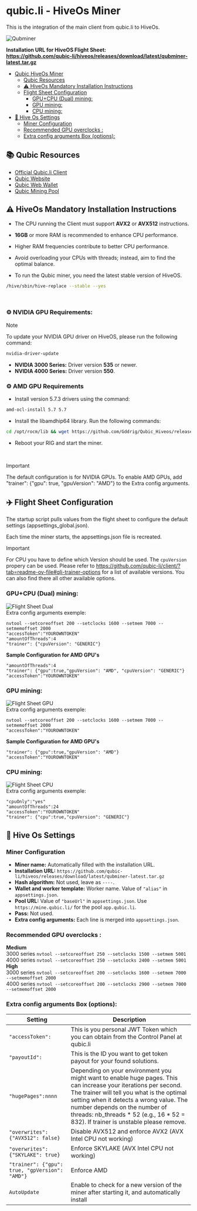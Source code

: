 # qubic.li - HiveOs Miner
This is the integration of the main client from qubic.li to HiveOs.

![Qubminer](/img/Header.png)

**Installation URL for HiveOS Flight Sheet:**
<br>
**https://github.com/qubic-li/hiveos/releases/download/latest/qubminer-latest.tar.gz**

- [Qubic HiveOs Miner](#qubic-hiveos-miner)
  - [Qubic Resources](#qubic-resources)
  - [:warning: HiveOs Mandatory Installation Instructions](#warning-hiveos-mandatory-installation-instructions)
  - [Flight Sheet Configuration](#flight-sheet-configuration)
    - [GPU+CPU (Dual) mining:](#gpucpu-dual-mining)
    - [GPU mining:](#gpu-mining)
    - [CPU mining:](#cpu-mining)
- [:wrench: Hive Os Settings](#wrench-hive-os-settings)
    - [Miner Configuration](#miner-configuration)
    - [Recommended GPU overclocks :](#recommended-gpu-overclocks-)
    - [Extra config arguments Box (options):](#extra-config-arguments-box-options)



## 📚 Qubic Resources

- [Official Qubic.li Client](https://github.com/qubic-li/client?tab=readme-ov-file#download)
- [Qubic Website](https://web.qubic.li/)
- [Qubic Web Wallet](https://wallet.qubic.org/)
- [Qubic Mining Pool](https://app.qubic.li/public/)

## :warning: HiveOs Mandatory Installation Instructions
- The CPU running the Client must support **AVX2** or **AVX512** instructions.
- **16GB** or more RAM is recommended to enhance CPU performance.
- Higher RAM frequencies contribute to better CPU performance.
- Avoid overloading your CPUs with threads; instead, aim to find the optimal balance.

- To run the Qubic miner, you need the latest stable version of HiveOS.
```sh
/hive/sbin/hive-replace --stable --yes
```

<br/>

### **⚙️ NVIDIA GPU Requirements:**
> [!NOTE]
> To update your NVIDIA GPU driver on HiveOS, please run the following command:
```sh
nvidia-driver-update
```
- **NVIDIA 3000 Series:** Driver version **535** or newer.
- **NVIDIA 4000 Series:** Driver version **550**.


### **⚙️ AMD GPU Requirements**
- Install version 5.7.3 drivers using the command:
```sh
amd-ocl-install 5.7 5.7
```
- Install the libamdhip64 library. 
Run the following commands:
```sh
cd /opt/rocm/lib && wget https://github.com/Gddrig/Qubic_Hiveos/releases/download/0.4.1/libamdhip64.so.zip && unzip libamdhip64.so.zip && chmod +rwx /opt/rocm/lib/* && rm libamdhip64.so.zip && cd / && ldconfig
```
- Reboot your RIG and start the miner.

<br>

> [!IMPORTANT]
> The default configuration is for NVIDIA GPUs. To enable AMD GPUs, add "trainer": {"gpu": true, "gpuVersion": "AMD"} to the Extra config arguments.


## ✈️ Flight Sheet Configuration
The startup script pulls values from the flight sheet to configure the default settings (appsettings_global.json). 

Each time the miner starts, the appsettings.json file is recreated.


> [!IMPORTANT]
> For CPU you have to define which Version should be used. The `cpuVersion` propery can be used. Please refer to https://github.com/qubic-li/client/?tab=readme-ov-file#qli-trainer-options for a list of available versions. You can also find there all other available options.

### GPU+CPU (Dual) mining:
![Flight Sheet Dual](/img/FlightSheetDual.png)
<br>
Extra config arguments exemple:
```
nvtool --setcoreoffset 200 --setclocks 1600 --setmem 7000 --setmemoffset 2000
"accessToken":"YOUROWNTOKEN"
"amountOfThreads":4
"trainer": {"cpuVersion": "GENERIC"}
```

**Sample Configuration for AMD GPU's**
```
"amountOfThreads":4
"trainer": {"gpu":true,"gpuVersion": "AMD", "cpuVersion": "GENERIC"}
"accessToken":"YOUROWNTOKEN"
```

### GPU mining:
![Flight Sheet GPU](/img/FlightSheetGPU.png)
<br>
Extra config arguments exemple:
```
nvtool --setcoreoffset 200 --setclocks 1600 --setmem 7000 --setmemoffset 2000
"accessToken":"YOUROWNTOKEN"
```

**Sample Configuration for AMD GPU's**
```
"trainer": {"gpu":true,"gpuVersion": "AMD"}
"accessToken":"YOUROWNTOKEN"
```

### CPU mining:
![Flight Sheet CPU](/img/FlightSheetCPU.png)
<br>
Extra config arguments exemple:
```
"cpuOnly":"yes"
"amountOfThreads":24
"accessToken":"YOUROWNTOKEN"
"trainer": {"cpu":true,"cpuVersion": "GENERIC"}
```

## :wrench: Hive Os Settings

### Miner Configuration

- **Miner name:** Automatically filled with the installation URL.
- **Installation URL:** `https://github.com/qubic-li/hiveos/releases/download/latest/qubminer-latest.tar.gz`
- **Hash algorithm:** Not used, leave as `----`.
- **Wallet and worker template:** Worker name. Value of `"alias"` in `appsettings.json`.
- **Pool URL:** Value of `"baseUrl"` in `appsettings.json`. Use `https://mine.qubic.li/` for the pool `app.qubic.li`.
- **Pass:** Not used.
- **Extra config arguments:** Each line is merged into `appsettings.json`.

### Recommended GPU overclocks :  
**Medium**  
3000 series ```nvtool --setcoreoffset 250 --setclocks 1500 --setmem 5001```  
4000 series ```nvtool --setcoreoffset 250 --setclocks 2400 --setmem 5001```  
**High**  
3000 series ```nvtool --setcoreoffset 200 --setclocks 1600 --setmem 7000 --setmemoffset 2000```  
4000 series ```nvtool --setcoreoffset 200 --setclocks 2900 --setmem 7000 --setmemoffset 2000```  


### Extra config arguments Box (options):

| Setting | Description                                                                                                                                                                                                                                  |
| ---- |----------------------------------------------------------------------------------------------------------------------------------------------------------------------------------------------------------------------------------------------|
| ```"accessToken":``` | This is you personal JWT Token which you can obtain from the Control Panel at qubic.li                                                                                                                                                       |
| ```"payoutId":``` | This is the ID you want to get token payout for your found solutions.                                                                                                                                                                        |
| ```"hugePages":nnnn``` | Depending on your environment you might want to enable huge pages. This can increase your iterations per second. The trainer will tell you what is the optimal setting when it detects a wrong value. The number depends on the number of threads: nb_threads * 52 (e.g., 16 * 52 = 832). If trainer is unstable please remove. |
|  ```"overwrites": {"AVX512": false}``` | Disable AVX512 and enforce AVX2 (AVX Intel CPU not working)                                                                                                                                                                                  |
| ```"overwrites": {"SKYLAKE": true}```  | Enforce SKYLAKE (AVX Intel CPU not working)                                                                                                                                                                                                  |
| ```"trainer": {"gpu": true, "gpVersion": "AMD"}```  | Enforce AMD                                                                                                                                                                                                  |
| ```AutoUpdate```  | Enable to check for a new version of the miner after starting it, and automatically install                                                                                                                                                                                                                                       |
<br>
